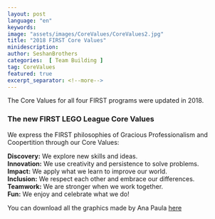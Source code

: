```yaml
---
layout: post
language: "en"
keywords:
image: "assets/images/CoreValues/CoreValues2.jpg"
title: "2018 FIRST Core Values"
minidescription:
author: SeshanBrothers
categories:  [ Team Building ]
tag: CoreValues
featured: true
excerpt_separator: <!--more-->
---
```

The Core Values for all four FIRST programs were updated in 2018.
<!--more-->

### The new FIRST LEGO League Core Values

We express the FIRST philosophies of Gracious Professionalism and Coopertition through our Core Values:

<b>Discovery:</b> We explore new skills and ideas. <br>
<b>Innovation:</b> We use creativity and persistence to solve problems.<br>
<b>Impact:</b> We apply what we learn to improve our world.<br>
<b>Inclusion:</b> We respect each other and embrace our differences.<br>
<b>Teamwork:</b> We are stronger when we work together.<br>
<b>Fun:</b>  We enjoy and celebrate what we do!

You can download all the graphics made by Ana Paula
<a href="https://www.facebook.com/media/set/?set=a.589364151426694.1073741832.588716398158136&type=1&l=1bd0c4767f">here</a>
